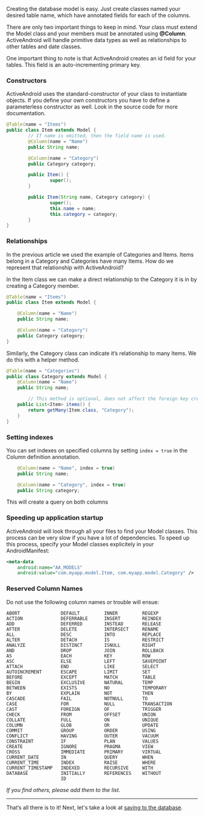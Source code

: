 Creating the database model is easy. Just create classes named your desired table name, which have annotated fields for each of the columns.

There are only two important things to keep in mind. Your class must extend the Model class and your members must be annotated using **@Column**. ActiveAndroid will handle primitive data types as well as relationships to other tables and date classes.

One important thing to note is that ActiveAndroid creates an id field for your tables. This field is an auto-incrementing primary key.

### Constructors
ActiveAndroid uses the standard-constructor of your class to instantiate objects. If you define your own constructors you have to define a parameterless constructor as well. Look in the source code for more documentation.

```java
@Table(name = "Items")
public class Item extends Model {
        // If name is omitted, then the field name is used.
        @Column(name = "Name")
        public String name;

        @Column(name = "Category")
        public Category category;

        public Item() {
                super();
        }

        public Item(String name, Category category) {
                super();
                this.name = name;
                this.category = category;
        }
}
```

### Relationships

In the previous article we used the example of Categories and Items. Items belong in a Category and Categories have many Items. How do we represent that relationship with ActiveAndroid?

In the Item class we can make a direct relationship to the Category it is in by creating a Category member.

```java
@Table(name = "Items")
public class Item extends Model {

	@Column(name = "Name")
	public String name;

	@Column(name = "Category")
	public Category category;
}
```

Similarly, the Category class can indicate it’s relationship to many Items. We do this with a helper method.

```java
@Table(name = "Categories")
public class Category extends Model {
	@Column(name = "Name")
	public String name;

        // This method is optional, does not affect the foreign key creation.
	public List<Item> items() {
		return getMany(Item.class, "Category");
	}
}
```

### Setting indexes

You can set indexes on specified columns by setting `index = true` in the Column definition annotation.

```java
	@Column(name = "Name", index = true)
	public String name;

	@Column(name = "Category", index = true)
	public String category;
```

This will create a query on both columns

### Speeding up application startup

ActiveAndroid will look through all your files to find your Model classes. This process can be very slow if you have a lot of dependencies. To speed up this process, specify your Model classes explicitely in your AndroidManifest:

```xml
<meta-data
    android:name="AA_MODELS"
    android:value="com.myapp.model.Item, com.myapp.model.Category" />
```

### Reserved Column Names

Do not use the following column names or trouble will ensue:
```
ABORT               DEFAULT         INNER         REGEXP
ACTION              DEFERRABLE      INSERT        REINDEX
ADD                 DEFERRED        INSTEAD       RELEASE
AFTER               DELETE          INTERSECT     RENAME
ALL                 DESC            INTO          REPLACE
ALTER               DETACH          IS            RESTRICT
ANALYZE             DISTINCT        ISNULL        RIGHT
AND                 DROP            JOIN          ROLLBACK
AS                  EACH            KEY           ROW
ASC                 ELSE            LEFT          SAVEPOINT
ATTACH              END             LIKE          SELECT
AUTOINCREMENT       ESCAPE          LIMIT         SET
BEFORE              EXCEPT          MATCH         TABLE
BEGIN               EXCLUSIVE       NATURAL       TEMP
BETWEEN             EXISTS          NO            TEMPORARY
BY                  EXPLAIN         NOT           THEN
CASCADE             FAIL            NOTNULL       TO
CASE                FOR             NULL          TRANSACTION
CAST                FOREIGN         OF            TRIGGER
CHECK               FROM            OFFSET        UNION
COLLATE             FULL            ON            UNIQUE
COLUMN              GLOB            OR            UPDATE
COMMIT              GROUP           ORDER         USING
CONFLICT            HAVING          OUTER         VACUUM
CONSTRAINT          IF              PLAN          VALUES
CREATE              IGNORE          PRAGMA        VIEW
CROSS               IMMEDIATE       PRIMARY       VIRTUAL
CURRENT_DATE        IN              QUERY         WHEN
CURRENT_TIME        INDEX           RAISE         WHERE
CURRENT_TIMESTAMP   INDEXED         RECURSIVE     WITH
DATABASE            INITIALLY       REFERENCES    WITHOUT
                    ID
```

*If you find others, please add them to the list.*

--------------------------------------------------------

That’s all there is to it! Next, let's take a look at [saving to the database](Saving-to-the-database).